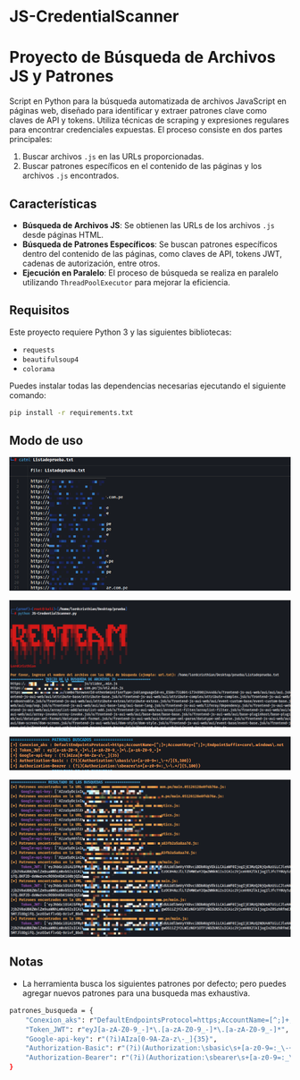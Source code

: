 # JS-CredentialScanner
# Proyecto de Búsqueda de Archivos JS y Patrones

Script en Python para la búsqueda automatizada de archivos JavaScript en páginas web, diseñado para identificar y extraer patrones clave como claves de API y tokens. Utiliza técnicas de scraping y expresiones regulares para encontrar credenciales expuestas. El proceso consiste en dos partes principales:
1. Buscar archivos `.js` en las URLs proporcionadas.
2. Buscar patrones específicos en el contenido de las páginas y los archivos `.js` encontrados.

## Características

- **Búsqueda de Archivos JS**: Se obtienen las URLs de los archivos `.js` desde páginas HTML.
- **Búsqueda de Patrones Específicos**: Se buscan patrones específicos dentro del contenido de las páginas, como claves de API, tokens JWT, cadenas de autorización, entre otros.
- **Ejecución en Paralelo**: El proceso de búsqueda se realiza en paralelo utilizando `ThreadPoolExecutor` para mejorar la eficiencia.

## Requisitos

Este proyecto requiere Python 3 y las siguientes bibliotecas:

- `requests`
- `beautifulsoup4`
- `colorama`

Puedes instalar todas las dependencias necesarias ejecutando el siguiente comando:

```bash
pip install -r requirements.txt
```
## Modo de uso
![Descripción de la imagen](images/image.png)

![Descripción de la imagen](images/image222.png)

![Descripción de la imagen](images/image2.png)

![Descripción de la imagen](images/image3.png)

## Notas
- La herramienta busca los siguientes patrones por defecto; pero puedes agregar nuevos patrones para una busqueda mas exhaustiva.
```bash
patrones_busqueda = {
    "Conexion_aks": r"DefaultEndpointsProtocol=https;AccountName=[^;]+;AccountKey=[^;]+;EndpointSuffix=core\.windows\.net",
    "Token_JWT": r"eyJ[a-zA-Z0-9_-]*\.[a-zA-Z0-9_-]*\.[a-zA-Z0-9_-]*",
    "Google-api-key": r"(?i)AIza[0-9A-Za-z\-_]{35}",
    "Authorization-Basic": r"(?i)(Authorization:\sbasic\s+[a-z0-9=:_\-+/]{5,100})",
    "Authorization-Bearer": r"(?i)(Authorization:\sbearer\s+[a-z0-9=:_\-\.+/]{5,100})",
}
```
